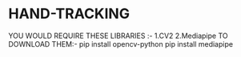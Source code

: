 # HAND-TRACKING
YOU WOULD REQUIRE THESE LIBRARIES :-
1.CV2
2.Mediapipe
TO DOWNLOAD THEM:-
pip install opencv-python
pip install mediapipe
